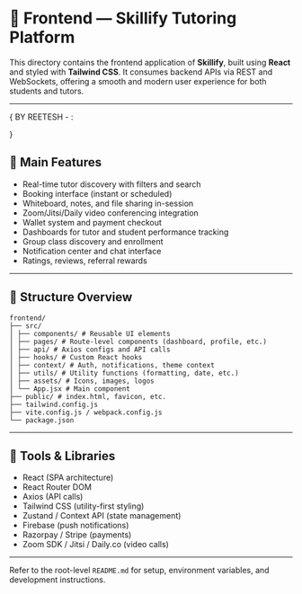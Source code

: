 # 🎨 Frontend — Skillify Tutoring Platform

This directory contains the frontend application of **Skillify**, built using **React** and styled with **Tailwind CSS**. It consumes backend APIs via REST and WebSockets, offering a smooth and modern user experience for both students and tutors.

---
{
 BY REETESH - :


}








## 🎯 Main Features

- Real-time tutor discovery with filters and search
- Booking interface (instant or scheduled)
- Whiteboard, notes, and file sharing in-session
- Zoom/Jitsi/Daily video conferencing integration
- Wallet system and payment checkout
- Dashboards for tutor and student performance tracking
- Group class discovery and enrollment
- Notification center and chat interface
- Ratings, reviews, referral rewards

---

## 🧱 Structure Overview

```
frontend/
├── src/
│ ├── components/ # Reusable UI elements
│ ├── pages/ # Route-level components (dashboard, profile, etc.)
│ ├── api/ # Axios configs and API calls
│ ├── hooks/ # Custom React hooks
│ ├── context/ # Auth, notifications, theme context
│ ├── utils/ # Utility functions (formatting, date, etc.)
│ ├── assets/ # Icons, images, logos
│ └── App.jsx # Main component
├── public/ # index.html, favicon, etc.
├── tailwind.config.js
├── vite.config.js / webpack.config.js
└── package.json
```


---

## 🎨 Tools & Libraries

- React (SPA architecture)
- React Router DOM
- Axios (API calls)
- Tailwind CSS (utility-first styling)
- Zustand / Context API (state management)
- Firebase (push notifications)
- Razorpay / Stripe (payments)
- Zoom SDK / Jitsi / Daily.co (video calls)

---

Refer to the root-level `README.md` for setup, environment variables, and development instructions.


